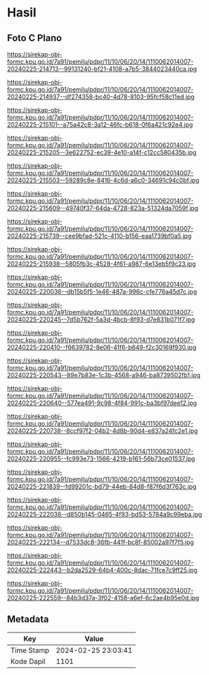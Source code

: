 # Hasil

## Foto C Plano

https://sirekap-obj-formc.kpu.go.id/7a91/pemilu/pdpr/11/10/06/20/14/1110062014007-20240225-214713--99131240-bf21-4108-a7b5-3844023440ca.jpg

https://sirekap-obj-formc.kpu.go.id/7a91/pemilu/pdpr/11/10/06/20/14/1110062014007-20240225-214937--df274358-bc40-4d78-8103-95fcf58c11ed.jpg

https://sirekap-obj-formc.kpu.go.id/7a91/pemilu/pdpr/11/10/06/20/14/1110062014007-20240225-215101--a75a42c8-3a12-46fc-b618-0f6a421c92e4.jpg

https://sirekap-obj-formc.kpu.go.id/7a91/pemilu/pdpr/11/10/06/20/14/1110062014007-20240225-215205--3e622752-ec39-4e10-a14f-c12cc580435b.jpg

https://sirekap-obj-formc.kpu.go.id/7a91/pemilu/pdpr/11/10/06/20/14/1110062014007-20240225-215503--59289c8e-8416-4c6d-a6c0-34691c94c0bf.jpg

https://sirekap-obj-formc.kpu.go.id/7a91/pemilu/pdpr/11/10/06/20/14/1110062014007-20240225-215609--49740f37-64da-4728-823a-51324da7059f.jpg

https://sirekap-obj-formc.kpu.go.id/7a91/pemilu/pdpr/11/10/06/20/14/1110062014007-20240225-215739--cee9bfad-521c-4110-b156-eaa1739bf0a5.jpg

https://sirekap-obj-formc.kpu.go.id/7a91/pemilu/pdpr/11/10/06/20/14/1110062014007-20240225-215938--5805fb3c-4528-4f61-a987-6e13eb5f9c23.jpg

https://sirekap-obj-formc.kpu.go.id/7a91/pemilu/pdpr/11/10/06/20/14/1110062014007-20240225-220036--db15b5f5-1e46-487a-996c-cfe776a45d7c.jpg

https://sirekap-obj-formc.kpu.go.id/7a91/pemilu/pdpr/11/10/06/20/14/1110062014007-20240225-220245--7d5b762f-5a3d-4bcb-8f93-d7e831b071f7.jpg

https://sirekap-obj-formc.kpu.go.id/7a91/pemilu/pdpr/11/10/06/20/14/1110062014007-20240225-220410--f6639782-8e06-41f6-b649-f2c30169f930.jpg

https://sirekap-obj-formc.kpu.go.id/7a91/pemilu/pdpr/11/10/06/20/14/1110062014007-20240225-220543--89e7b83e-1c3b-4568-a946-ba8739502fb1.jpg

https://sirekap-obj-formc.kpu.go.id/7a91/pemilu/pdpr/11/10/06/20/14/1110062014007-20240225-220640--577ea491-9c98-4f84-991c-ba3bf97dee12.jpg

https://sirekap-obj-formc.kpu.go.id/7a91/pemilu/pdpr/11/10/06/20/14/1110062014007-20240225-220738--8ccf97f2-04b2-4d8b-90d4-e837a24fc2e1.jpg

https://sirekap-obj-formc.kpu.go.id/7a91/pemilu/pdpr/11/10/06/20/14/1110062014007-20240225-220955--fc993e73-1566-4219-b161-56b73ce01537.jpg

https://sirekap-obj-formc.kpu.go.id/7a91/pemilu/pdpr/11/10/06/20/14/1110062014007-20240225-221839--fd99201c-bd79-44eb-84d8-f87f6d3f763c.jpg

https://sirekap-obj-formc.kpu.go.id/7a91/pemilu/pdpr/11/10/06/20/14/1110062014007-20240225-222038--d850b145-0465-4f93-bd53-5784a9c99eba.jpg

https://sirekap-obj-formc.kpu.go.id/7a91/pemilu/pdpr/11/10/06/20/14/1110062014007-20240225-222134--d7533dc8-36fb-441f-bc8f-85002a97f7f5.jpg

https://sirekap-obj-formc.kpu.go.id/7a91/pemilu/pdpr/11/10/06/20/14/1110062014007-20240225-222443--b2da2529-64b4-400c-8dac-71fce7c9ff25.jpg

https://sirekap-obj-formc.kpu.go.id/7a91/pemilu/pdpr/11/10/06/20/14/1110062014007-20240225-222559--84b3d37a-3f02-4158-a6ef-6c2ae4b95e0d.jpg


## Metadata

| Key        | Value               |
| ---------- | ------------------- |
| Time Stamp | 2024-02-25 23:03:41 |
| Kode Dapil | 1101                |



